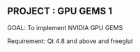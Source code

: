 PROJECT : GPU GEMS 1
--------------------

GOAL: To implement NVIDIA GPU GEMS

Requirement: Qt 4.8 and above and freeglut